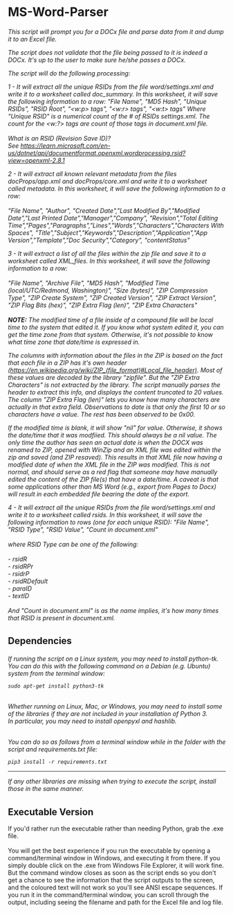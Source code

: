 <h1>MS-Word-Parser</h1>
<h6>
This script will prompt you for a DOCx file and parse data from it and dump it to an Excel file.

The script does not validate that the file being passed to it is indeed a DOCx. It's up to the user to make sure he/she passes a DOCx.

The script will do the following processing:

1 - It will extract all the unique RSIDs from the file word/settings.xml and write it to a worksheet
    called doc_summary.
    In this worksheet, it will save the following information to a row:
    "File Name", "MD5 Hash", "Unique RSIDs", "RSID Root", "<w:p> tags", "<w:r> tags", "<w:t> tags"
    Where "Unique RSID" is a numerical count of the # of RSIDs settings.xml. The count for the <w:?> tags are count of those tags in document.xml file.<br>
    <br>What is an RSID (Revision Save ID)?<br>
    See https://learn.microsoft.com/en-us/dotnet/api/documentformat.openxml.wordprocessing.rsid?view=openxml-2.8.1

2 - It will extract all known relevant metadata from the files docProps/app.xml and docProps/core.xml
    and write it to a worksheet called metadata.
    In this worksheet, it will save the following information to a row:<br><br>
    "File Name", "Author", "Created Date","Last Modified By","Modified Date","Last Printed Date","Manager","Company",
    "Revision","Total Editing Time","Pages","Paragraphs","Lines","Words","Characters","Characters With Spaces",
    "Title","Subject","Keywords","Description","Application","App Version","Template","Doc Security","Category",
    "contentStatus"
    
3 - It will extract a list of all the files within the zip file and save it to a worksheet called XML_files.
    In this worksheet, it will save the following information to a row:<br><br>
    "File Name", "Archive File", "MD5 Hash", "Modified Time (local/UTC/Redmond, Washington)", "Size (bytes)", "ZIP Compression Type", "ZIP Create System", "ZIP Created Version", "ZIP Extract Version", "ZIP Flag Bits (hex)", "ZIP Extra Flag (len)", "ZIP Extra Characters"<br><br>
    **NOTE:** The modified time of a file inside of a compound file will be local time to the system that edited it. If you know
    what system edited it, you can get the time zone from that system. Otherwise, it's not possible to know what time zone that date/time is expressed in.<br>

The columns with information about the files in the ZIP is based on the fact that each file in a ZIP has it's own header (https://en.wikipedia.org/wiki/ZIP_(file_format)#Local_file_header). Most of these values are decoded by the library "zipfile". But the "ZIP Extra Characters" is not extracted by the library. The script manually parses the header to extract this info, and displays the content truncated to 20 values. The column "ZIP Extra Flag (len)" lets you know how many characters are actually in that extra field. Observations to date is that only the first 10 or so characters have a value. The rest has been observed to be 0x00.

If the modified time is blank, it will show "nil" for value. Otherwise, it shows the date/time that it was modfiied.
    This should always be a nil value. The only time the author has seen an actual date is when the DOCX was renamed to ZIP,
    opened with WinZip and an XML file was edited within the zip and saved (and ZIP resaved). This results in that XML file
    now having a modified date of when the XML file in the ZIP was modified. This is not normal, and should serve as a red
    flag that someone may have manually edited the content of the ZIP file(s) that have a date/time. A caveat is that some applications other than MS Word (e.g., export from Pages to Docx) will result in each embedded file bearing the date of the export.
    
4 - It will extract all the unique RSIDs from the file word/settings.xml and write it to a worksheet called rsids.
    In this worksheet, it will save the following information to rows (one for each unique RSID):
    "File Name", "RSID Type", "RSID Value", "Count in document.xml"<br><br>
    where RSID Type can be one of the following:<br><br>
    - rsidR<br>
    - rsidRPr<br>
    - rsidrP<br>
    - rsidRDefault<br>
    - paraID<br>
    - textID<br><br>
    And "Count in document.xml" is as the name implies, it's how many times that RSID is present in document.xml.</h6>

<h2>Dependencies</h2>

<h6>If running the script on a Linux system, you may need to install python-tk. You can do this with the following
command on a Debian (e.g. Ubuntu) system from the terminal window:<br>  
    
    sudo apt-get install python3-tk
<br>
Whether running on Linux, Mac, or Windows, you may need to install some of the libraries if they are not included in
your installation of Python 3.
<br>
In particular, you may need to install openpyxl and hashlib.  
    
<br>You can do so as follows from a terminal window while in the folder with the script and requirements.txt file:

    pip3 install -r requirements.txt
<hr>
If any other libraries are missing when trying to execute the script, install those in the same manner.</h6>

<h2>Executable Version</h2>
If you'd rather run the executable rather than needing Python, grab the .exe file.<br>
<br>
You will get the best experience if you run the executable by opening a command/terminal window in Windows, and executing it from there. If you simply double click on the .exe from Windows File Explorer, it will work fine. But the command window closes as soon as the script ends so you don't get a chance to see the information that the script outputs to the screen, and the coloured text will not work so you'll see ANSI escape sequences. If you run it in the command/terminal window, you can scroll through the output, including seeing the filename and path for the Excel file and log file.
